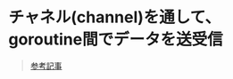 # チャネル(channel)を通して、goroutine間でデータを送受信
>[参考記事](https://www.wakuwakubank.com/posts/792-go-goroutine-channel/)




